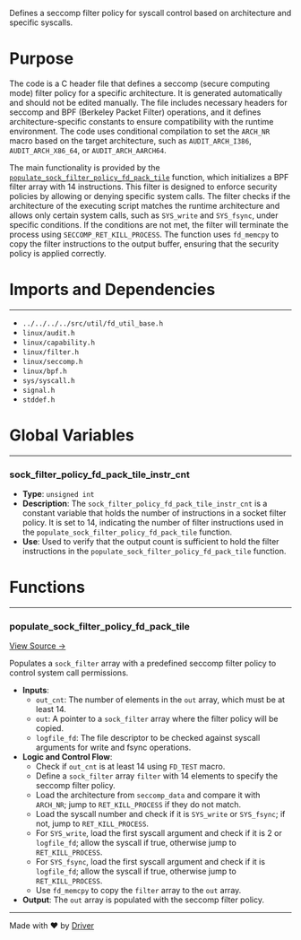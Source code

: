 <!--------------------------------------------------------------------------------->
<!-- IMPORTANT: This file is auto-generated by Driver (https://driver.ai). -------->
<!-- Manual edits may be overwritten on future commits. --------------------------->
<!--------------------------------------------------------------------------------->

Defines a seccomp filter policy for syscall control based on architecture and specific syscalls.

# Purpose
The code is a C header file that defines a seccomp (secure computing mode) filter policy for a specific architecture. It is generated automatically and should not be edited manually. The file includes necessary headers for seccomp and BPF (Berkeley Packet Filter) operations, and it defines architecture-specific constants to ensure compatibility with the runtime environment. The code uses conditional compilation to set the `ARCH_NR` macro based on the target architecture, such as `AUDIT_ARCH_I386`, `AUDIT_ARCH_X86_64`, or `AUDIT_ARCH_AARCH64`.

The main functionality is provided by the [`populate_sock_filter_policy_fd_pack_tile`](<#populate_sock_filter_policy_fd_pack_tile>) function, which initializes a BPF filter array with 14 instructions. This filter is designed to enforce security policies by allowing or denying specific system calls. The filter checks if the architecture of the executing script matches the runtime architecture and allows only certain system calls, such as `SYS_write` and `SYS_fsync`, under specific conditions. If the conditions are not met, the filter will terminate the process using `SECCOMP_RET_KILL_PROCESS`. The function uses `fd_memcpy` to copy the filter instructions to the output buffer, ensuring that the security policy is applied correctly.
# Imports and Dependencies

---
- `../../../../src/util/fd_util_base.h`
- `linux/audit.h`
- `linux/capability.h`
- `linux/filter.h`
- `linux/seccomp.h`
- `linux/bpf.h`
- `sys/syscall.h`
- `signal.h`
- `stddef.h`


# Global Variables

---
### sock\_filter\_policy\_fd\_pack\_tile\_instr\_cnt
- **Type**: ``unsigned int``
- **Description**: The `sock_filter_policy_fd_pack_tile_instr_cnt` is a constant variable that holds the number of instructions in a socket filter policy. It is set to 14, indicating the number of filter instructions used in the `populate_sock_filter_policy_fd_pack_tile` function.
- **Use**: Used to verify that the output count is sufficient to hold the filter instructions in the `populate_sock_filter_policy_fd_pack_tile` function.


# Functions

---
### populate\_sock\_filter\_policy\_fd\_pack\_tile<!-- {{#callable:populate_sock_filter_policy_fd_pack_tile}} -->
[View Source →](<../../../../../../src/disco/pack/generated/fd_pack_tile_seccomp.h#L26>)

Populates a `sock_filter` array with a predefined seccomp filter policy to control system call permissions.
- **Inputs**:
    - `out_cnt`: The number of elements in the `out` array, which must be at least 14.
    - `out`: A pointer to a `sock_filter` array where the filter policy will be copied.
    - `logfile_fd`: The file descriptor to be checked against syscall arguments for write and fsync operations.
- **Logic and Control Flow**:
    - Check if `out_cnt` is at least 14 using `FD_TEST` macro.
    - Define a `sock_filter` array `filter` with 14 elements to specify the seccomp filter policy.
    - Load the architecture from `seccomp_data` and compare it with `ARCH_NR`; jump to `RET_KILL_PROCESS` if they do not match.
    - Load the syscall number and check if it is `SYS_write` or `SYS_fsync`; if not, jump to `RET_KILL_PROCESS`.
    - For `SYS_write`, load the first syscall argument and check if it is 2 or `logfile_fd`; allow the syscall if true, otherwise jump to `RET_KILL_PROCESS`.
    - For `SYS_fsync`, load the first syscall argument and check if it is `logfile_fd`; allow the syscall if true, otherwise jump to `RET_KILL_PROCESS`.
    - Use `fd_memcpy` to copy the `filter` array to the `out` array.
- **Output**: The `out` array is populated with the seccomp filter policy.



---
Made with ❤️ by [Driver](https://www.driver.ai/)